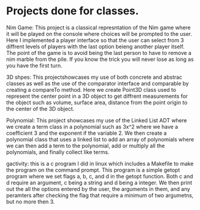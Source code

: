 # Projects done for classes.

Nim Game: This project is a classical represntation of the Nim game where it will be played on the console where choices will be prompted to the user. Here I implemented a player 
interface so that the user can select from 3 diffrent levels of players with the last option beieng another player itself. The point of the game is to avoid being
the last person to have to remove a nim marble from the pile. If you know the trick you will never lose as long as you have the first turn.

3D shpes: This projectshowcases my use of both concrete and abstrac classes as well as the use of the comparator interface and comparable by creating a compareTo method.
Here we create Point3D class used to represent the center point in a 3D object to get diffrent measurements for the object such as volume, surface area, distance from the
point origin to the center of the 3D object.

Polynomial: This project showcases my use of the Linked List ADT where we create a term class in a polynomial such as 3x^2 where we have a coefficient 3 and the exponent if the variable 2. We then create a polynomial class that uses a linked list to add an array of polynomials where we can then add a term to the polynomial, add or multiply all the polynomials, and finally collect like terms.

gactivity: this is a c program I did in linux which includes a Makefile to make the program on the command prompt. This program is a simple getopt program where we set flags a, b, c, and d in the getopt function. Both c and d require an argument, c being a string and d being a integer. We then print out the all the options entered by the user, the arguments in them, and any peramters after checking the flag that require a minimum of two argumetns, but no more then 3.
